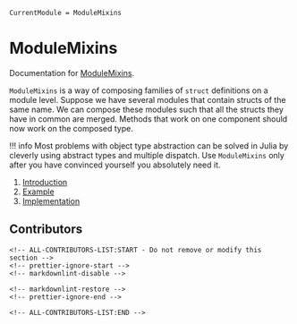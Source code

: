 ```@meta
CurrentModule = ModuleMixins
```

# ModuleMixins

Documentation for [ModuleMixins](https://github.com/jhidding/ModuleMixins.jl).

`ModuleMixins` is a way of composing families of `struct` definitions on a module level. Suppose we have several modules that contain structs of the same name. We can compose these modules such that all the structs they have in common are merged. Methods that work on one component should now work on the composed type.

!!! info
    Most problems with object type abstraction can be solved in Julia by cleverly using abstract types and multiple dispatch. Use `ModuleMixins` only after you have convinced yourself you absolutely need it.

1. [Introduction](10-introduction.md)
2. [Example](20-example.md)
3. [Implementation](50-implementation.md)

## Contributors

```@raw html
<!-- ALL-CONTRIBUTORS-LIST:START - Do not remove or modify this section -->
<!-- prettier-ignore-start -->
<!-- markdownlint-disable -->

<!-- markdownlint-restore -->
<!-- prettier-ignore-end -->

<!-- ALL-CONTRIBUTORS-LIST:END -->
```
